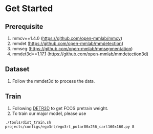 # Get Started
## Prerequisite

1. mmcv==1.4.0 (https://github.com/open-mmlab/mmcv)
2. mmdet (https://github.com/open-mmlab/mmdetection)
3. mmseg (https://github.com/open-mmlab/mmsegmentation)
4. mmdet3d==1.17.1 (https://github.com/open-mmlab/mmdetection3d)

## Dataset
1. Follow the mmdet3d to process the data.

## Train
1. Following [DETR3D](https://github.com/WangYueFt/detr3d) to get FCOS pretrain weight.
2. To train our major model, please use
```
./tools/dist_train.sh projects/configs/ego3rt/ego3rt_polar80x256_cart160x160.py 8
```